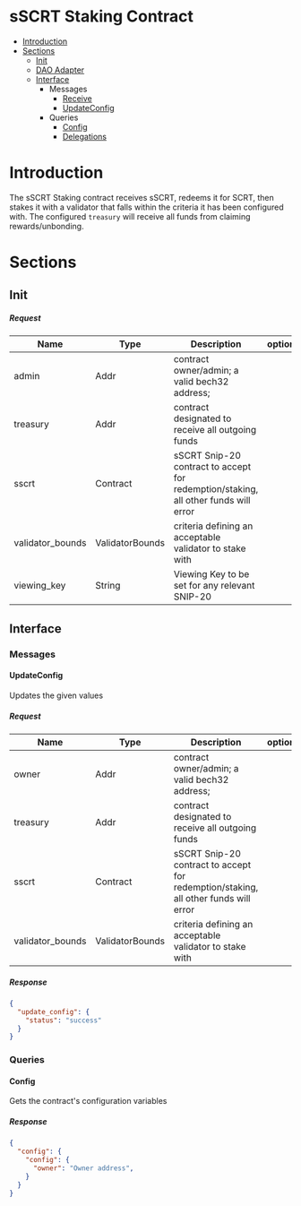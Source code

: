 # sSCRT Staking Contract
* [Introduction](#Introduction)
* [Sections](#Sections)
    * [Init](#Init)
    * [DAO Adapter](/packages/shade_protocol/src/DAO_ADAPTER.md)
    * [Interface](#Interface)
        * Messages
            * [Receive](#Receive)
            * [UpdateConfig](#UpdateConfig)
        * Queries
            * [Config](#Config)
            * [Delegations](#Delegations)

# Introduction
The sSCRT Staking contract receives sSCRT, redeems it for SCRT, then stakes it with a validator that falls within the criteria it has been configured with. The configured `treasury` will receive all funds from claiming rewards/unbonding.

# Sections

## Init
##### Request
|Name      |Type      |Description                                                                                                        | optional |
|----------|----------|-------------------------------------------------------------------------------------------------------------------|----------|
|admin     | Addr |  contract owner/admin; a valid bech32 address;
|treasury  | Addr |  contract designated to receive all outgoing funds
|sscrt     | Contract  |  sSCRT Snip-20 contract to accept for redemption/staking, all other funds will error
|validator_bounds | ValidatorBounds | criteria defining an acceptable validator to stake with
|viewing_key      | String  | Viewing Key to be set for any relevant SNIP-20

## Interface

### Messages
#### UpdateConfig
Updates the given values
##### Request
|Name      |Type      |Description                                                                                                        | optional |
|----------|----------|-------------------------------------------------------------------------------------------------------------------|----------|
|owner     | Addr |  contract owner/admin; a valid bech32 address;
|treasury  | Addr |  contract designated to receive all outgoing funds
|sscrt     | Contract |  sSCRT Snip-20 contract to accept for redemption/staking, all other funds will error
|validator_bounds | ValidatorBounds | criteria defining an acceptable validator to stake with

##### Response
```json
{
  "update_config": {
    "status": "success"
  }
}
```


### Queries

#### Config
Gets the contract's configuration variables
##### Response
```json
{
  "config": {
    "config": {
      "owner": "Owner address",
    }
  }
}
```

